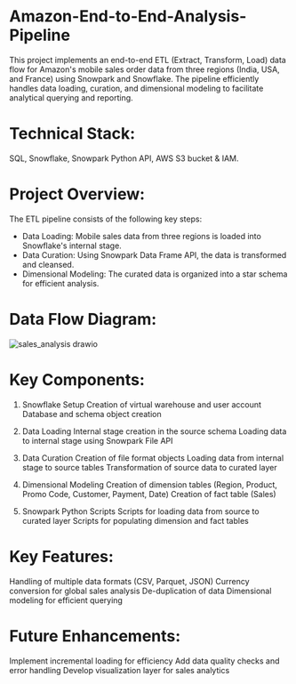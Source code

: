# Amazon-End-to-End-Analysis-Pipeline

This project implements an end-to-end ETL (Extract, Transform, Load) data flow for Amazon's mobile sales order data from three regions (India, USA, and France) using Snowpark and Snowflake. The pipeline efficiently handles data loading, curation, and dimensional modeling to facilitate analytical querying and reporting.

# Technical Stack: 
SQL, Snowflake, Snowpark Python API, AWS S3 bucket & IAM.

# Project Overview:

The ETL pipeline consists of the following key steps:
- Data Loading: Mobile sales data from three regions is loaded into Snowflake's internal stage.
- Data Curation: Using Snowpark Data Frame API, the data is transformed and cleansed.
- Dimensional Modeling: The curated data is organized into a star schema for efficient analysis.

# Data Flow Diagram:

![sales_analysis drawio](https://github.com/user-attachments/assets/1607c291-aaec-40a6-bb9f-d1c279dbdc89)


# Key Components:

1. Snowflake Setup
Creation of virtual warehouse and user account
Database and schema object creation

2. Data Loading
Internal stage creation in the source schema
Loading data to internal stage using Snowpark File API

3. Data Curation
Creation of file format objects
Loading data from internal stage to source tables
Transformation of source data to curated layer

5. Dimensional Modeling
Creation of dimension tables (Region, Product, Promo Code, Customer, Payment, Date)
Creation of fact table (Sales)

6. Snowpark Python Scripts
Scripts for loading data from source to curated layer
Scripts for populating dimension and fact tables

# Key Features:

Handling of multiple data formats (CSV, Parquet, JSON)
Currency conversion for global sales analysis
De-duplication of data
Dimensional modeling for efficient querying

# Future Enhancements:

Implement incremental loading for efficiency
Add data quality checks and error handling
Develop visualization layer for sales analytics

